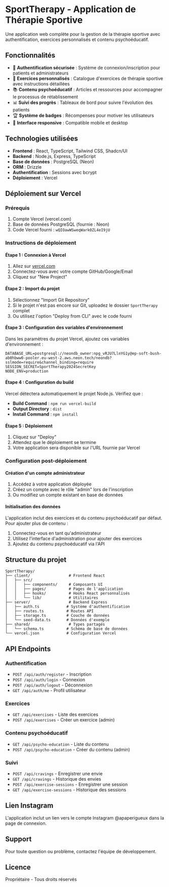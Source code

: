 # SportTherapy - Application de Thérapie Sportive

Une application web complète pour la gestion de la thérapie sportive avec authentification, exercices personnalisés et contenu psychoéducatif.

## Fonctionnalités

- 🔐 **Authentification sécurisée** : Système de connexion/inscription pour patients et administrateurs
- 💪 **Exercices personnalisés** : Catalogue d'exercices de thérapie sportive avec instructions détaillées
- 📚 **Contenu psychoéducatif** : Articles et ressources pour accompagner le processus de rétablissement
- 📊 **Suivi des progrès** : Tableaux de bord pour suivre l'évolution des patients
- 🏆 **Système de badges** : Récompenses pour motiver les utilisateurs
- 📱 **Interface responsive** : Compatible mobile et desktop

## Technologies utilisées

- **Frontend** : React, TypeScript, Tailwind CSS, Shadcn/UI
- **Backend** : Node.js, Express, TypeScript
- **Base de données** : PostgreSQL (Neon)
- **ORM** : Drizzle
- **Authentification** : Sessions avec bcrypt
- **Déploiement** : Vercel

## Déploiement sur Vercel

### Prérequis

1. Compte Vercel (vercel.com)
2. Base de données PostgreSQL (fournie : Neon)
3. Code Vercel fourni : `wQIOawWSweqWark0ZL4eI9jU`

### Instructions de déploiement

#### Étape 1 : Connexion à Vercel

1. Allez sur [vercel.com](https://vercel.com)
2. Connectez-vous avec votre compte GitHub/Google/Email
3. Cliquez sur "New Project"

#### Étape 2 : Import du projet

1. Sélectionnez "Import Git Repository"
2. Si le projet n'est pas encore sur Git, uploadez le dossier `SportTherapy` complet
3. Ou utilisez l'option "Deploy from CLI" avec le code fourni

#### Étape 3 : Configuration des variables d'environnement

Dans les paramètres du projet Vercel, ajoutez ces variables d'environnement :

```
DATABASE_URL=postgresql://neondb_owner:npg_vRJU7LlnYG1y@ep-soft-bush-ab0hbww0-pooler.eu-west-2.aws.neon.tech/neondb?sslmode=require&channel_binding=require
SESSION_SECRET=SportTherapy2024SecretKey
NODE_ENV=production
```

#### Étape 4 : Configuration du build

Vercel détectera automatiquement le projet Node.js. Vérifiez que :
- **Build Command** : `npm run vercel-build`
- **Output Directory** : `dist`
- **Install Command** : `npm install`

#### Étape 5 : Déploiement

1. Cliquez sur "Deploy"
2. Attendez que le déploiement se termine
3. Votre application sera disponible sur l'URL fournie par Vercel

### Configuration post-déploiement

#### Création d'un compte administrateur

1. Accédez à votre application déployée
2. Créez un compte avec le rôle "admin" lors de l'inscription
3. Ou modifiez un compte existant en base de données

#### Initialisation des données

L'application inclut des exercices et du contenu psychoéducatif par défaut. Pour ajouter plus de contenu :

1. Connectez-vous en tant qu'administrateur
2. Utilisez l'interface d'administration pour ajouter des exercices
3. Ajoutez du contenu psychoéducatif via l'API

## Structure du projet

```
SportTherapy/
├── client/                 # Frontend React
│   ├── src/
│   │   ├── components/     # Composants UI
│   │   ├── pages/          # Pages de l'application
│   │   ├── hooks/          # Hooks React personnalisés
│   │   └── lib/            # Utilitaires
├── server/                 # Backend Express
│   ├── auth.ts            # Système d'authentification
│   ├── routes.ts          # Routes API
│   ├── storage.ts         # Couche de données
│   └── seed-data.ts       # Données d'exemple
├── shared/                 # Types partagés
│   └── schema.ts          # Schéma de base de données
└── vercel.json            # Configuration Vercel
```

## API Endpoints

### Authentification
- `POST /api/auth/register` - Inscription
- `POST /api/auth/login` - Connexion
- `POST /api/auth/logout` - Déconnexion
- `GET /api/auth/me` - Profil utilisateur

### Exercices
- `GET /api/exercises` - Liste des exercices
- `POST /api/exercises` - Créer un exercice (admin)

### Contenu psychoéducatif
- `GET /api/psycho-education` - Liste du contenu
- `POST /api/psycho-education` - Créer du contenu (admin)

### Suivi
- `POST /api/cravings` - Enregistrer une envie
- `GET /api/cravings` - Historique des envies
- `POST /api/exercise-sessions` - Enregistrer une session
- `GET /api/exercise-sessions` - Historique des sessions

## Lien Instagram

L'application inclut un lien vers le compte Instagram @apaperigueux dans la page de connexion.

## Support

Pour toute question ou problème, contactez l'équipe de développement.

## Licence

Propriétaire - Tous droits réservés

